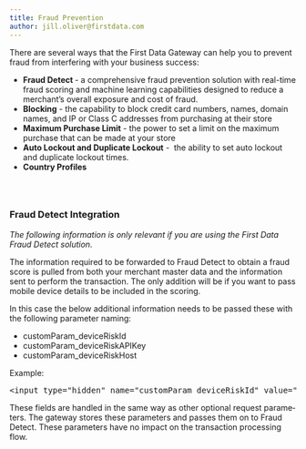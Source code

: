 ```yaml
---
title: Fraud Prevention
author: jill.oliver@firstdata.com
---
```


<span><span><span><span><span><span><span><span><span>There are several ways that the First Data Gateway can help you to prevent fraud from interfering with your business success:</span></span></span></span></span></span></span></span></span>

  * <span><span><span><span><span><span><span><span><strong><span>Fraud Detect </span></strong></span></span></span><span><span><span><span>- a comprehensive fraud prevention solution with real-time fraud scoring and machine learning capabilities designed to reduce a merchant’s overall exposure and cost of fraud.</span></span></span></span></span></span></span></span></span>
  * <span><span><span><span><span><span><strong>Blocking</strong> - </span></span></span></span></span></span>the capability to block credit card numbers, names, domain names, and IP or Class C addresses from purchasing at their store
  * <span><span><span><span><span><span><strong>Maximum Purchase Limit</strong> - </span></span></span></span></span></span>the power to set a limit on the maximum purchase that can be made at your store
  * <span><span><span><span><span><span><strong>Auto Lockout and Duplicate Lockout</strong> - </span></span></span></span></span></span>&nbsp;the ability to set auto lockout and duplicate <span><span><span><span><span><span><span><span><span>lockout times.</span></span></span></span></span></span></span></span></span>
  * **<span><span><span><span><span><span>Country Profiles</span></span></span></span></span></span>**

### &nbsp;

### Fraud Detect Integration

_The following information is only relevant if you are using the First Data Fraud Detect solution._

The information required to be forwarded to Fraud Detect to obtain a fraud score is pulled from both your merchant master data and the information sent to perform the transaction. The only addition will be if you want to pass mobile device details to be included in the scoring.

<span lang="EN-US">In&nbsp;this case&nbsp;the below additional information needs to be passed these with the following parameter naming:</span>

  * <span><span><span><span lang="EN-US">customParam_deviceRiskId </span></span></span></span>
  * <span><span><span><span lang="EN-US">customParam_deviceRiskAPIKey </span></span></span></span>
  * <span><span><span><span lang="EN-US">customParam_deviceRiskHost</span></span></span></span>

<span lang="EN-US">Example:</span>

<pre><span lang="EN-US"><span>&lt;input type="hidden" name="customParam_deviceRiskId" value="*****"/&gt;</span></span></pre>

<span lang="EN-US"><span>These fields are handled in the same way as other optional request parameters. The gateway stores these parameters and passes them on to Fraud Detect. These parameters have no impact on the transaction processing flow.</span></span>
